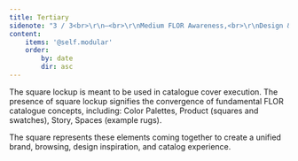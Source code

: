 ```yaml
---
title: Tertiary
sidenote: "3 / 3<br>\r\n—<br>\r\nMedium FLOR Awareness,<br>\r\nDesign & Core<br>\r\nConcept Reflective"
content:
    items: '@self.modular'
    order:
        by: date
        dir: asc
---
```


The square lockup is meant to be used in catalogue cover execution. The presence of square lockup signifies the convergence of fundamental FLOR catalogue concepts, including: Color Palettes, Product (squares and swatches), Story, Spaces (example rugs).

The square represents these elements coming together to create a unified brand, browsing, design inspiration, and catalog experience.